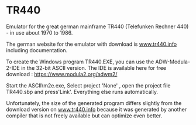 # TR440
Emulator for the great german mainframe TR440 (Telefunken Rechner 440) - in use about 1970 to 1986.

The german website for the emulator with download is www.tr440.info including documentation.

To create the Windows program TR440.EXE, you can use the ADW-Modula-2-IDE in the 32-bit ASCII version. 
The IDE is available here for free download : https://www.modula2.org/adwm2/

Start the ASCII\m2e.exe, Select project 'None' , open the project file TR440.sbp and press'Link'.
Everything else runs automatically.

Unfortunately, the size of the generated program differs slightly from the download version on www.tr440.info 
because it was generated by another compiler that is not freely available but can optimize even better.

